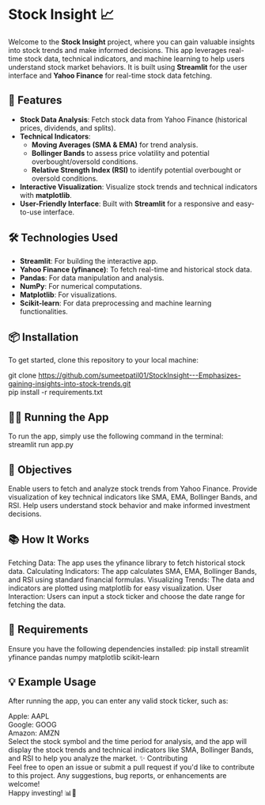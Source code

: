 # Stock Insight 📈

Welcome to the **Stock Insight** project, where you can gain valuable insights into stock trends and make informed decisions. This app leverages real-time stock data, technical indicators, and machine learning to help users understand stock market behaviors. It is built using **Streamlit** for the user interface and **Yahoo Finance** for real-time stock data fetching.

## 🚀 Features

- **Stock Data Analysis**: Fetch stock data from Yahoo Finance (historical prices, dividends, and splits).
- **Technical Indicators**: 
  - **Moving Averages (SMA & EMA)** for trend analysis.
  - **Bollinger Bands** to assess price volatility and potential overbought/oversold conditions.
  - **Relative Strength Index (RSI)** to identify potential overbought or oversold conditions.
- **Interactive Visualization**: Visualize stock trends and technical indicators with **matplotlib**.
- **User-Friendly Interface**: Built with **Streamlit** for a responsive and easy-to-use interface.

## 🛠️ Technologies Used

- **Streamlit**: For building the interactive app.
- **Yahoo Finance (yfinance)**: To fetch real-time and historical stock data.
- **Pandas**: For data manipulation and analysis.
- **NumPy**: For numerical computations.
- **Matplotlib**: For visualizations.
- **Scikit-learn**: For data preprocessing and machine learning functionalities.

## 📦 Installation

To get started, clone this repository to your local machine:

git clone https://github.com/sumeetpatil01/StockInsight---Emphasizes-gaining-insights-into-stock-trends.git                                                                                              
pip install -r requirements.txt
## 🏃‍♂️ Running the App 
To run the app, simply use the following command in the terminal:                                                                                                 
streamlit run app.py
## 🎯 Objectives
Enable users to fetch and analyze stock trends from Yahoo Finance.
Provide visualization of key technical indicators like SMA, EMA, Bollinger Bands, and RSI.
Help users understand stock behavior and make informed investment decisions.
## 📚 How It Works
Fetching Data: The app uses the yfinance library to fetch historical stock data.
Calculating Indicators: The app calculates SMA, EMA, Bollinger Bands, and RSI using standard financial formulas.
Visualizing Trends: The data and indicators are plotted using matplotlib for easy visualization.
User Interaction: Users can input a stock ticker and choose the date range for fetching the data.
## 📝 Requirements
Ensure you have the following dependencies installed:
pip install streamlit yfinance pandas numpy matplotlib scikit-learn
## 💡 Example Usage
After running the app, you can enter any valid stock ticker, such as:

Apple: AAPL                                                                                                                                         
Google: GOOG                                                                                                                                                                  
Amazon: AMZN                                                                                                                                         
Select the stock symbol and the time period for analysis, and the app will display the stock trends and technical indicators like SMA, Bollinger Bands, and RSI to help you analyze the market.
✨ Contributing                                                                                                                                          
Feel free to open an issue or submit a pull request if you'd like to contribute to this project. Any suggestions, bug reports, or enhancements are welcome!                                                      
Happy investing! 📊🚀
